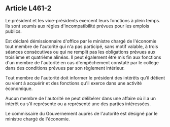 Article L461-2
----
Le président et les vice-présidents exercent leurs fonctions à plein temps. Ils
sont soumis aux règles d'incompatibilité prévues pour les emplois publics.

Est déclaré démissionnaire d'office par le ministre chargé de l'économie tout
membre de l'autorité qui n'a pas participé, sans motif valable, à trois séances
consécutives ou qui ne remplit pas les obligations prévues aux troisième et
quatrième alinéas. Il peut également être mis fin aux fonctions d'un membre de
l'autorité en cas d'empêchement constaté par le collège dans des conditions
prévues par son règlement intérieur.

Tout membre de l'autorité doit informer le président des intérêts qu'il détient
ou vient à acquérir et des fonctions qu'il exerce dans une activité économique.

Aucun membre de l'autorité ne peut délibérer dans une affaire où il a un intérêt
ou s'il représente ou a représenté une des parties intéressées.

Le commissaire du Gouvernement auprès de l'autorité est désigné par le ministre
chargé de l'économie.
